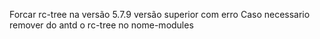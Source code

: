Forcar rc-tree na versão 5.7.9 versão superior com erro
Caso necessario remover do antd o rc-tree no nome-modules
